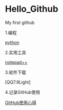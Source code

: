 # Hello_Github
My first github

1.编程

[python](https://github.com/Mecoly/Python)
  
2.实用工具

[notepad++](notepad++.md)

3.软件下载

[QQ7.9Light]

4.记录GitHub使用

[GitHub使用心得](GitHub使用方法.md)
